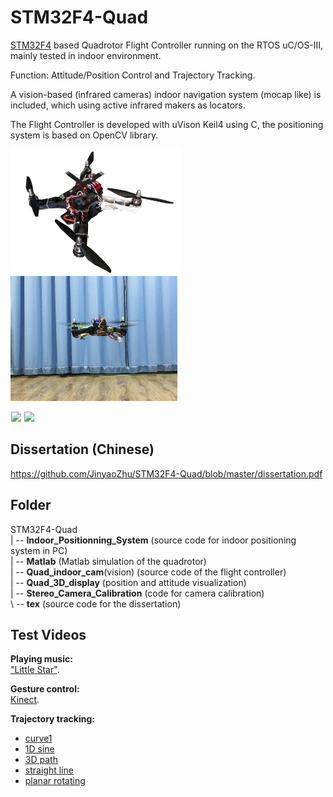 # STM32F4-Quad
[STM32F4](https://www.st.com/en/microcontrollers-microprocessors/stm32f405rg.html) based Quadrotor Flight Controller running on the RTOS uC/OS-III, mainly tested in indoor environment. 

Function: Attitude/Position Control and Trajectory Tracking.

A vision-based (infrared cameras) indoor navigation system (mocap like) is included, which using active infrared makers as locators.

The Flight Controller is developed with uVison Keil4 using C, the positioning system is based on OpenCV library.  

<p align = "left">
<img height="200" src="./tex/figures/my_quad3.jpg" hspace = "1"/>
<img height="200" src="./tex/figures/my_quad1.jpg" />
</p>
<p align = "left">
<img height="200" src="./misc/play.gif" hspace="1"/>
<img height="200" src="./misc/sim.gif" />
</p>

## Dissertation (Chinese)
https://github.com/JinyaoZhu/STM32F4-Quad/blob/master/dissertation.pdf

## Folder  
STM32F4-Quad\
  | -- **Indoor_Positionning_System** (source code for indoor positioning system in PC)\
  | -- **Matlab** (Matlab simulation of the quadrotor)\
  | -- **Quad_indoor_cam**(vision) (source code of the flight controller)\
  | -- **Quad_3D_display** (position and attitude visualization)\
  | -- **Stereo_Camera_Calibration** (code for camera calibration)\
  \\ -- **tex** (source code for the dissertation)

## Test Videos
**Playing music:**  
["Little Star"](https://youtu.be/FTTgFP2V9RU).

**Gesture control:**  
[Kinect](https://youtu.be/_VyHRGHKnpY).

**Trajectory tracking:**
- [curve1](https://youtu.be/Airv29XN67Q)
- [1D sine](https://youtu.be/eWLOpIESicU)
- [3D path](https://youtu.be/p_XNRUGR_co) 
- [straight line](https://youtu.be/EVki9DBirWQ)
- [planar rotating](https://youtu.be/JW-OWvRWwpA)
